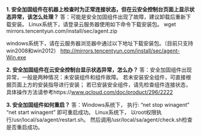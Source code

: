 **1. 安全加固组件在机器上检查时为正常连接状态，但在云安全控制台页面上显示状态异常，该怎么处理？**
答：可能是安全加固组件出现了故障，建议卸载后重新下载安装。
Linux系统下，请登录云服务器使用如下命令下载安装包。
wget mirrors.tencentyun.com/install/sec/agent.zip

windows系统下，请在云服务器浏览器中通过以下地址下载安装包。（目前只支持win2008和win2012）
http://mirrors.tencentyun.com/install/sec/agent-Win.exe 


**2. 安全加固组件在云安全控制台显示状态异常，怎么办？**
答：安全加固组件出现异常，一般是两种情况：未安装组件和组件故障。
   若未安装安全组件，可直接根据页面上方的安装指导进行安装；
   若已安装安全组件，请先检查组件连接状态，具体操作方法请参考https://www.qcloud.com/doc/product/296/2222


**3. 安全加固组件如何重启？**
答：Windows系统下，
执行:
“net stop winagent”
“net start winagent”
即可重启成功。
Linux系统下，
以root权限执行/usr/local/sa/agent/restart.sh。
然后调用/usr/local/sa/agent/check.sh检查是否重启成功。
